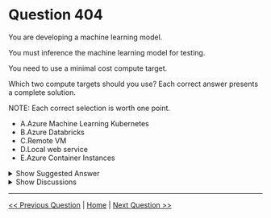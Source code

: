 # Question 404

You are developing a machine learning model.

You must inference the machine learning model for testing.

You need to use a minimal cost compute target.

Which two compute targets should you use? Each correct answer presents a complete solution.

NOTE: Each correct selection is worth one point.

- A.Azure Machine Learning Kubernetes
- B.Azure Databricks
- C.Remote VM
- D.Local web service
- E.Azure Container Instances

<details>
  <summary>Show Suggested Answer</summary>

<strong>DE</strong><br>

</details>

<details>
  <summary>Show Discussions</summary>

<blockquote><p><strong>sap_dg</strong> <code>(Sat 01 Apr 2023 04:26)</code> - <em>Upvotes: 7</em></p><p>The inference is for testing. We do not need a Web Service. Answer should be C and E</p></blockquote>
<blockquote><p><strong>nposteraro</strong> <code>(Mon 18 Nov 2024 12:09)</code> - <em>Upvotes: 1</em></p><p>I think it&#x27;s C and D: https://learn.microsoft.com/en-us/azure/machine-learning/concept-compute-target?view=azureml-api-2#compute-targets-for-inferen</p></blockquote>
<blockquote><p><strong>sanctafrax</strong> <code>(Sun 02 Feb 2025 15:44)</code> - <em>Upvotes: 1</em></p><p>Why remote VM? VM&#x27;s are relatively expensive to run. in principle all answers can support a deployment.  VM&#x27;s are always on and therefore are always paid for. Azure container instance isnt. At least its serverless and therefore you dont pay for overhead. I agree with D but disagree with C.</p></blockquote>
<blockquote><p><strong>haby</strong> <code>(Tue 19 Dec 2023 15:47)</code> - <em>Upvotes: 2</em></p><p>C &amp; D. 
Based on my exp, most expensive is Databricks, AKS/ACI with GPU support are the next one, then AKS/ACI w/o GPU, last one is VM. 
All of them are available as a compute target for Auto ML/ML pipelines [https://learn.microsoft.com/en-us/azure/machine-learning/concept-compute-target?view=azureml-api-2], so I will choose CD for minimal cost.</p></blockquote>
<blockquote><p><strong>ZoeJ</strong> <code>(Thu 27 Apr 2023 04:09)</code> - <em>Upvotes: 3</em></p><p>https://learn.microsoft.com/en-us/azure/machine-learning/concept-compute-target?view=azureml-api-2#compute-targets-for-inference
I think the given answer is correct</p></blockquote>

</details>

---

[<< Previous Question](question_403.md) | [Home](../index.md) | [Next Question >>](question_405.md)
